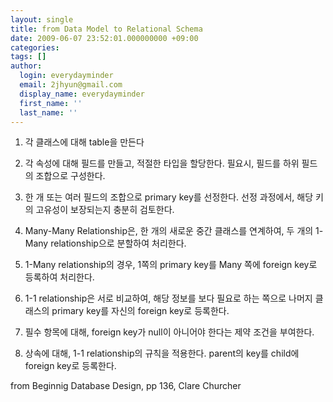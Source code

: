 ```yaml
---
layout: single
title: from Data Model to Relational Schema
date: 2009-06-07 23:52:01.000000000 +09:00
categories:
tags: []
author:
  login: everydayminder
  email: 2jhyun@gmail.com
  display_name: everydayminder
  first_name: ''
  last_name: ''
---
```

1. 각 클래스에 대해 table을 만든다

2. 각 속성에 대해 필드를 만들고, 적절한 타입을 할당한다.
 필요시, 필드를 하위 필드의 조합으로 구성한다.


3. 한 개 또는 여러 필드의 조합으로 primary key를 선정한다. 
 선정 과정에서, 해당 키의 고유성이 보장되는지 충분히 검토한다.


4. Many-Many Relationship은, 한 개의 새로운 중간 클래스를 연계하여,
 두 개의 1-Many relationship으로 분할하여 처리한다.


5. 1-Many relationship의 경우, 1쪽의 primary key를 Many 쪽에 foreign key로 등록하여 처리한다.

6. 1-1 relationship은 서로 비교하여, 해당 정보를 보다 필요로 하는 쪽으로 나머지 클래스의 
 primary key를 자신의 foreign key로 등록한다.


7. 필수 항목에 대해, foreign key가 null이 아니어야 한다는 제약 조건을 부여한다.

8. 상속에 대해, 1-1 relationship의 규칙을 적용한다. parent의 key를 child에 foreign key로 등록한다.


from Beginnig Database Design, pp 136, Clare Churcher

